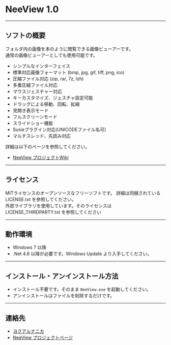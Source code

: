 # NeeView 1.0

------------
ソフトの概要
------------

  フォルダ内の画像を本のように閲覧できる画像ビューアーです。  
  通常の画像ビューアーとしても使用可能です。

  * シンプルなインターフェイス
  * 標準対応画像フォーマット (bmp, jpg, gif, tiff, png, ico)
  * 圧縮ファイル対応 (zip, rar, 7z, lzh)
  * 多重圧縮ファイル対応
  * マウスジェスチャー対応
  * キーカスタマイズ、ジェスチャ設定可能
  * ドラッグによる移動、回転、拡縮
  * 見開き表示モード
  * フルスクリーンモード
  * スライドショー機能
  * Susieプラグイン対応(UNICODEファイル名可)
  * マルチスレッド、先読み対応

  詳細は以下のページを参照してください。
  
  * [NeeView プロジェクトWiki](https://bitbucket.org/neelabo/neeview/wiki/)

------------
ライセンス
------------

  MITライセンスのオープンソースなフリーソフトです。
  詳細は同梱されている LICENSE.txt を参照してください。  
  外部ライブラリを使用しています。そのライセンスは LICENSE_THIRDPARTY.txt を参照してください

----------
動作環境
----------

  * Windows 7 以降
  * .Net 4.6 以降が必要です。Windows Update より入手してください。


-------------------------------
インストール・アンインストール方法
-------------------------------

  * インストール不要です。そのまま `NeeView.exe` を起動してください。  
  * アンインストールはファイルを削除するだけです。


----------
連絡先
----------

  * [ヨクアルナニカ](http://yokuarunanika.blogspot.jp/p/soft.html)
  * [NeeView プロジェクトページ](https://bitbucket.org/neelabo/neeview/)
